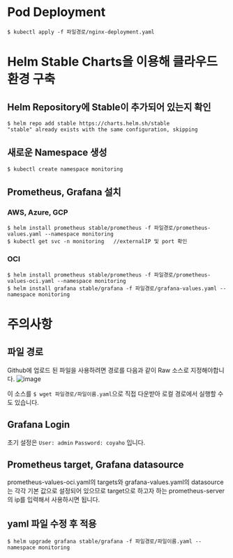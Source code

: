 # Pod Deployment
```
$ kubectl apply -f 파일경로/nginx-deployment.yaml
```

# Helm Stable Charts을 이용해 클라우드 환경 구축

## Helm Repository에 Stable이 추가되어 있는지 확인
```
$ helm repo add stable https://charts.helm.sh/stable
"stable" already exists with the same configuration, skipping
```

## 새로운 Namespace 생성
```
$ kubectl create namespace monitoring
```

##  Prometheus, Grafana  설치 

### AWS, Azure, GCP
```
$ helm install prometheus stable/prometheus -f 파일경로/prometheus-values.yaml --namespace monitoring
$ kubectl get svc -n monitoring   //externalIP 및 port 확인
```

### OCI
```
$ helm install prometheus stable/prometheus -f 파일경로/prometheus-values-oci.yaml --namespace monitoring
$ helm install grafana stable/grafana -f 파일경로/grafana-values.yaml --namespace monitoring 
```

# 주의사항
## 파일 경로 
Github에 업로드 된 파일을 사용하려면 경로를 다음과 같이 Raw 소스로 지정해야합니다.
![image](https://user-images.githubusercontent.com/65498159/136786804-23fec445-e1f2-4fc8-a1f0-ff7084e15f49.png)

이 소스를 ```$ wget 파일경로/파일이름.yaml```으로 직접 다운받아 로컬 경로에서 실행할 수도 있습니다.

## Grafana Login 
초기 설정은 ```User: admin``` ```Password: coyaho``` 입니다.

## Prometheus target, Grafana datasource
prometheus-values-oci.yaml의 targets와 grafana-values.yaml의 datasource는 각각 기본 값으로 설정되어 있으므로 target으로 하고자 하는 prometheus-server의 ip를 입력해서 사용하시면 됩니다.

## yaml 파일 수정 후 적용 
```
$ helm upgrade grafana stable/grafana -f 파일경로/파일이름.yaml --namespace monitoring
```